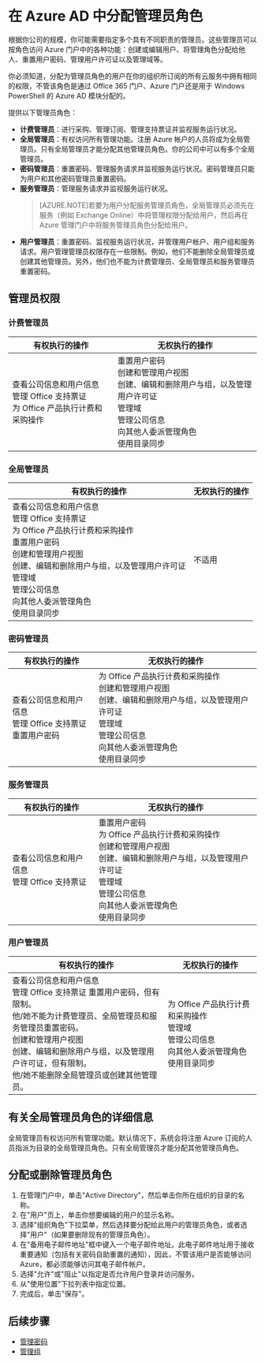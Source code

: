 <properties
	pageTitle="在 Azure AD 中分配管理员角色"
	description="介绍 Azure AD 提供的管理员角色，以及如何分配这些角色。"
	services="active-directory"
	documentationCenter=""
	authors="curtand"
	manager="stevenpo"
	editor=""/>

<tags 
	ms.service="active-directory" 
	ms.date="09/21/2015"
	wacn.date="11/02/2015"/>

# 在 Azure AD 中分配管理员角色

根据你公司的规模，你可能需要指定多个具有不同职责的管理员。这些管理员可以按角色访问 Azure 门户中的各种功能：创建或编辑用户、将管理角色分配给他人、重置用户密码、管理用户许可证以及管理域等。

你必须知道，分配为管理员角色的用户在你的组织所订阅的所有云服务中拥有相同的权限，不管该角色是通过 Office 365 门户、Azure 门户还是用于 Windows PowerShell 的 Azure AD 模块分配的。 

提供以下管理员角色：

- **计费管理员**：进行采购、管理订阅、管理支持票证并监视服务运行状况。
- **全局管理员**：有权访问所有管理功能。注册 Azure 帐户的人员将成为全局管理员。只有全局管理员才能分配其他管理员角色。你的公司中可以有多个全局管理员。
- **密码管理员**：重置密码、管理服务请求并监视服务运行状况。密码管理员只能为用户和其他密码管理员重置密码。
- **服务管理员**：管理服务请求并监视服务运行状况。
    > [AZURE.NOTE]若要为用户分配服务管理员角色，全局管理员必须先在服务（例如 Exchange Online）中将管理权限分配给用户，然后再在 Azure 管理门户中将服务管理员角色分配给用户。 
- **用户管理员**：重置密码、监视服务运行状况，并管理用户帐户、用户组和服务请求。用户管理管理员权限存在一些限制。例如，他们不能删除全局管理员或创建其他管理员。另外，他们也不能为计费管理员、全局管理员和服务管理员重置密码。

## 管理员权限

### 计费管理员

有权执行的操作 | 无权执行的操作
------------- | -------------
查看公司信息和用户信息<br>管理 Office 支持票证<br>为 Office 产品执行计费和采购操作 | 重置用户密码<br>创建和管理用户视图<br>创建、编辑和删除用户与组，以及管理用户许可证<br>管理域<br>管理公司信息<br>向其他人委派管理角色<br>使用目录同步

### 全局管理员

有权执行的操作 | 无权执行的操作
------------ | -------------
查看公司信息和用户信息<br>管理 Office 支持票证<br>为 Office 产品执行计费和采购操作 <br>重置用户密码<br> 创建和管理用户视图<br>创建、编辑和删除用户与组，以及管理用户许可证<br> 管理域 <br>管理公司信息<br>向其他人委派管理角色<br>使用目录同步 | 不适用

### 密码管理员

有权执行的操作 | 无权执行的操作
------------- | -------------
查看公司信息和用户信息<br>管理 Office 支持票证<br>重置用户密码 | 为 Office 产品执行计费和采购操作<br>创建和管理用户视图<br>创建、编辑和删除用户与组，以及管理用户许可证<br>管理域<br>管理公司信息<br>向其他人委派管理角色<br>使用目录同步

### 服务管理员

有权执行的操作 | 无权执行的操作
------------- | -------------
查看公司信息和用户信息<br>管理 Office 支持票证 | 重置用户密码<br>为 Office 产品执行计费和采购操作<br>创建和管理用户视图<br>创建、编辑和删除用户与组，以及管理用户许可证<br>管理域<br>管理公司信息<br>向其他人委派管理角色<br>使用目录同步

### 用户管理员

有权执行的操作 | 无权执行的操作
------------- | -------------
查看公司信息和用户信息<br>管理 Office 支持票证  重置用户密码，但有限制。<br> 他/她不能为计费管理员、全局管理员和服务管理员重置密码。<br>创建和管理用户视图<br>创建、编辑和删除用户与组，以及管理用户许可证，但有限制。<br> 他/她不能删除全局管理员或创建其他管理员。| 为 Office 产品执行计费和采购操作<br>管理域<br>管理公司信息<br>向其他人委派管理角色<br>使用目录同步

## 有关全局管理员角色的详细信息

全局管理员有权访问所有管理功能。默认情况下，系统会将注册 Azure 订阅的人员指派为目录的全局管理员角色。只有全局管理员才能分配其他管理员角色。 

## 分配或删除管理员角色 


1. 在管理门户中，单击"Active Directory"，然后单击你所在组织的目录的名称。
2. 在"用户"页上，单击你想要编辑的用户的显示名称。
3. 选择"组织角色"下拉菜单，然后选择要分配给此用户的管理员角色，或者选择"用户"（如果要删除现有的管理员角色）。 
4. 在"备用电子邮件地址"框中键入一个电子邮件地址。此电子邮件地址用于接收重要通知（包括有关密码自助重置的通知），因此，不管该用户是否能够访问 Azure，都必须能够访问其电子邮件帐户。
5. 选择"允许"或"阻止"以指定是否允许用户登录并访问服务。 
6. 从"使用位置"下拉列表中指定位置。
7. 完成后，单击"保存"。

## 后续步骤

<!-- - [管理用户](/documentation/articles/active-directory-manage-users)-->
- [管理密码](/documentation/articles/active-directory-manage-passwords)
- [管理组](/documentation/articles/active-directory-manage-groups)

<!--HONumber=57-->